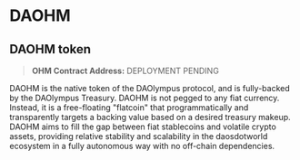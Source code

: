 # DAOHM

## DAOHM token
> **OHM Contract Address:**  DEPLOYMENT PENDING

DAOHM is the native token of the DAOlympus protocol, and is fully-backed by the DAOlympus Treasury. DAOHM is not pegged to any fiat currency. Instead, it is a free-floating "flatcoin" that programmatically and transparently targets a backing value based on a desired treasury makeup. DAOHM aims to fill the gap between fiat stablecoins and volatile crypto assets, providing relative stability and scalability in the daosdotworld ecosystem in a fully autonomous way with no off-chain dependencies.


